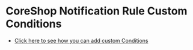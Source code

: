 # CoreShop Notification Rule Custom Conditions

 - [Click here to see how you can add custom Conditions](../01_Extending_Guide/05_Extending_Rule_Conditions.md)
